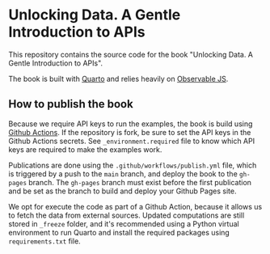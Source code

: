 # Unlocking Data. A Gentle Introduction to APIs

This repository contains the source code for the book "Unlocking Data. A Gentle Introduction to APIs".

The book is built with [Quarto](https://quarto.org/) and relies heavily on [Observable JS](https://quarto.org/docs/interactive/ojs/).


## How to publish the book

Because we require API keys to run the examples, the book is build using [Github Actions](https://quarto.org/docs/publishing/github-pages.html#github-action). If the repository is fork, be sure to set the API keys in the Github Actions secrets. See `_environment.required` file to know which API keys are required to make the examples work.

Publications are done using the `.github/workflows/publish.yml` file, which is triggered by a push to the `main` branch, and deploy the book to the `gh-pages` branch. The `gh-pages` branch must exist before the first publication and be set as the branch to build and deploy your Github Pages site.

We opt for execute the code as part of a Github Action, because it allows us to fetch the data from external sources. Updated computations are still stored in `_freeze` folder, and it's recommended using a Python virtual environment to run Quarto and install the required packages using `requirements.txt` file.


